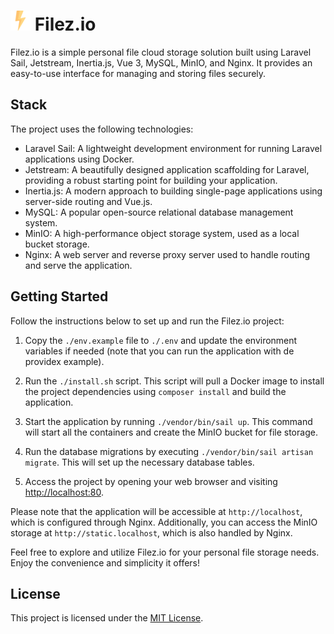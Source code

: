 # <img src="./resources/icons/logo.png" alt="Logo"> Filez.io

Filez.io is a simple personal file cloud storage solution built using Laravel Sail, Jetstream, Inertia.js, Vue 3, MySQL, MinIO, and Nginx. It provides an easy-to-use interface for managing and storing files securely.

## Stack

The project uses the following technologies:

- Laravel Sail: A lightweight development environment for running Laravel applications using Docker.
- Jetstream: A beautifully designed application scaffolding for Laravel, providing a robust starting point for building your application.
- Inertia.js: A modern approach to building single-page applications using server-side routing and Vue.js.
- MySQL: A popular open-source relational database management system.
- MinIO: A high-performance object storage system, used as a local bucket storage.
- Nginx: A web server and reverse proxy server used to handle routing and serve the application.

## Getting Started

Follow the instructions below to set up and run the Filez.io project:

1. Copy the `./env.example` file to `./.env` and update the environment variables if needed (note that you can run the application with de providex example).

2. Run the `./install.sh` script. This script will pull a Docker image to install the project dependencies using `composer install` and build the application.

3. Start the application by running `./vendor/bin/sail up`. This command will start all the containers and create the MinIO bucket for file storage.

4. Run the database migrations by executing `./vendor/bin/sail artisan migrate`. This will set up the necessary database tables.

5. Access the project by opening your web browser and visiting [http://localhost:80](http://localhost:80).

Please note that the application will be accessible at `http://localhost`, which is configured through Nginx. Additionally, you can access the MinIO storage at `http://static.localhost`, which is also handled by Nginx.

Feel free to explore and utilize Filez.io for your personal file storage needs. Enjoy the convenience and simplicity it offers!

## License

This project is licensed under the [MIT License](https://opensource.org/license/mit/).
